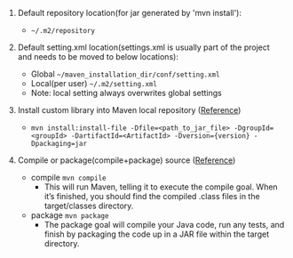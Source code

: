 1. Default repository location(for jar generated by 'mvn install'): 
     * `~/.m2/repository`

2. Default setting.xml location(settings.xml is usually part of the project and needs to be moved to below locations):
     * Global `~/maven_installation_dir/conf/setting.xml`
     * Local(per user) `~/.m2/setting.xml`
     * Note: local setting always overwrites global settings
 
3. Install custom library into Maven local repository ([Reference](https://www.mkyong.com/maven/how-to-include-library-manully-into-maven-local-repository/))
     * ``` mvn install:install-file -Dfile=<path_to_jar_file> -DgroupId=<groupId> -DartifactId=<ArtifactId> -Dversion={version} -Dpackaging=jar ```

4. Compile or package(compile+package) source ([Reference](https://spring.io/guides/gs/maven/#_build_java_code))
     * compile ``` mvn compile ```
       * This will run Maven, telling it to execute the compile goal. When it’s finished, you should find the compiled .class files in the target/classes directory.
     * package ``` mvn package ```
       * The package goal will compile your Java code, run any tests, and finish by packaging the code up in a JAR file within the target directory.
